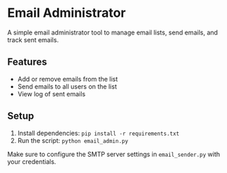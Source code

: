 # Email Administrator

A simple email administrator tool to manage email lists, send emails, and track sent emails.

## Features
- Add or remove emails from the list
- Send emails to all users on the list
- View log of sent emails

## Setup
1. Install dependencies: `pip install -r requirements.txt`
2. Run the script: `python email_admin.py`

Make sure to configure the SMTP server settings in `email_sender.py` with your credentials.
